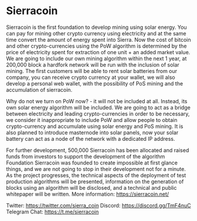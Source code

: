 # Sierracoin
Sierracoin is the first foundation to develop mining using solar energy. 
You can pay for mining other crypto currency using electricity and at the same time convert the amount of energy spent into Sierra. Now the cost of bitcoin and other crypto-currencies using the PoW algorithm is determined by the price of electricity spent for extraction of one unit + an added market value. We are going to include our own mining algorithm within the next 1 year, at 200,000 block a hardfork network will be run with the inclusion of solar mining. The first customers will be able to rent solar batteries from our company, you can receive crypto currency at your wallet, we will also develop a personal web wallet, with the possibility of PoS mining and the accumulation of sierracoin.

Why do not we turn on PoW now? - it will not be included at all. Instead, its own solar energy algorithm will be included. We are going to act as a bridge between electricity and leading crypto-currencies in order to be necessary, we consider it inappropriate to include PoW and allow people to obtain crypto-currency and accumulate using solar energy and PoS mining. It is also planned to introduce masternode into solar panels, now your solar battery can act as a node of the network with a dedicated IP address. 

For further development, 500,000 Sierracoin has been allocated and raised funds from investors to support the development of the algorithm 
Foundation Sierracoin was founded to create impossible at first glance things, and we are not going to stop in their development not for a minute. As the project progresses, the technical aspects of the deployment of test production algorithms will be presented, information on the generation of blocks using an algorithm will be disclosed, and a technical and public whitepaper will be written.
More information: https://sierracoin.net/

Twitter: https://twitter.com/sierra_coin
Discord: https://discord.gg/TmF4nuC
Telegram Chat: https://t.me/sierracoin
